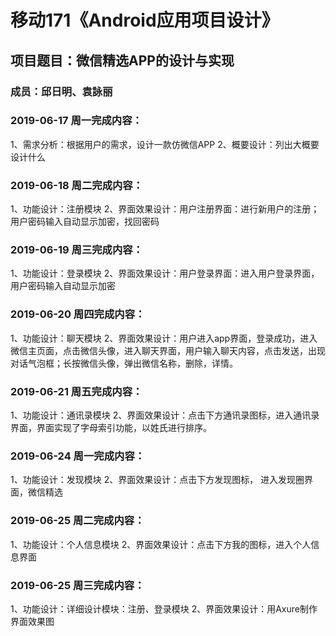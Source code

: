 # 移动171《Android应用项目设计》
## 项目题目：微信精选APP的设计与实现
### 成员：邱日明、袁詠丽

### 2019-06-17 周一完成内容：
1、需求分析：根据用户的需求，设计一款仿微信APP
2、概要设计：列出大概要设计什么


### 2019-06-18 周二完成内容：
1、功能设计：注册模块
2、界面效果设计：用户注册界面：进行新用户的注册；用户密码输入自动显示加密，找回密码


### 2019-06-19 周三完成内容：
1、功能设计：登录模块
2、界面效果设计：用户登录界面：进入用户登录界面，用户密码输入自动显示加密


### 2019-06-20 周四完成内容：
1、功能设计：聊天模块
2、界面效果设计：用户进入app界面，登录成功，进入微信主页面，点击微信头像，进入聊天界面，用户输入聊天内容，点击发送，出现对话气泡框；长按微信头像，弹出微信名称，删除，详情。


### 2019-06-21 周五完成内容：
1、功能设计：通讯录模块
2、界面效果设计：点击下方通讯录图标，进入通讯录界面，界面实现了字母索引功能，以姓氏进行排序。


### 2019-06-24 周一完成内容：
1、功能设计：发现模块
2、界面效果设计：点击下方发现图标， 进入发现圈界面，微信精选


### 2019-06-25 周二完成内容：
1、功能设计：个人信息模块
2、界面效果设计：点击下方我的图标，进入个人信息界面


### 2019-06-25 周三完成内容：
1、功能设计：详细设计模块：注册、登录模块
2、界面效果设计：用Axure制作界面效果图
